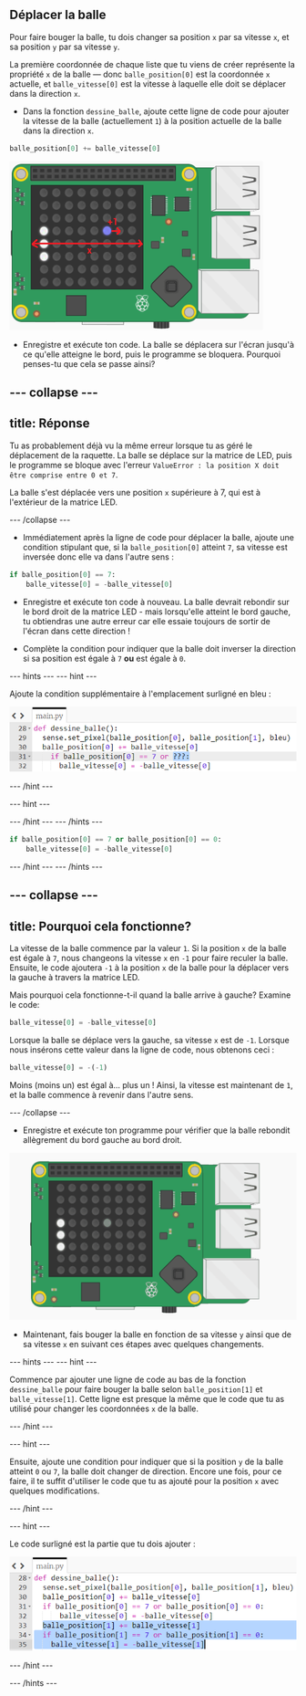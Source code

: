 ## Déplacer la balle

Pour faire bouger la balle, tu dois changer sa position `x` par sa vitesse `x`, et sa position `y` par sa vitesse `y`.

La première coordonnée de chaque liste que tu viens de créer représente la propriété `x` de la balle — donc `balle_position[0]` est la coordonnée `x` actuelle, et `balle_vitesse[0]` est la vitesse à laquelle elle doit se déplacer dans la direction `x`.

+ Dans la fonction `dessine_balle`, ajoute cette ligne de code pour ajouter la vitesse de la balle (actuellement `1`) à la position actuelle de la balle dans la direction `x`.

``` python
balle_position[0] += balle_vitesse[0]
```

![Vitesse x](images/velocity-x.png)

+ Enregistre et exécute ton code. La balle se déplacera sur l'écran jusqu'à ce qu'elle atteigne le bord, puis le programme se bloquera. Pourquoi penses-tu que cela se passe ainsi?

--- collapse ---
---
title: Réponse
---

Tu as probablement déjà vu la même erreur lorsque tu as géré le déplacement de la raquette. La balle se déplace sur la matrice de LED, puis le programme se bloque avec l'erreur `ValueError : la position X doit être comprise entre 0 et 7`.

La balle s'est déplacée vers une position `x` supérieure à 7, qui est à l'extérieur de la matrice LED.

--- /collapse ---

+ Immédiatement après la ligne de code pour déplacer la balle, ajoute une condition stipulant que, si la `balle_position[0]` atteint `7`, sa vitesse est inversée donc elle va dans l'autre sens :

``` python
if balle_position[0] == 7:
    balle_vitesse[0] = -balle_vitesse[0]
```

+ Enregistre et exécute ton code à nouveau. La balle devrait rebondir sur le bord droit de la matrice LED - mais lorsqu'elle atteint le bord gauche, tu obtiendras une autre erreur car elle essaie toujours de sortir de l'écran dans cette direction !

+ Complète la condition pour indiquer que la balle doit inverser la direction si sa position est égale à `7` **ou** est égale à `0`.

--- hints --- --- hint ---

Ajoute la condition supplémentaire à l'emplacement surligné en bleu :

![Ajouter des conditions](images/add-to-conditional.png)

--- /hint ---

--- hint ---

--- /hint --- --- /hints ---
``` python
if balle_position[0] == 7 or balle_position[0] == 0:
    balle_vitesse[0] = -balle_vitesse[0]
```

--- /hint --- --- /hints ---

--- collapse ---
---
title: Pourquoi cela fonctionne?
---

La vitesse de la balle commence par la valeur `1`. Si la position `x` de la balle est égale à `7`, nous changeons la vitesse `x` en `-1` pour faire reculer la balle. Ensuite, le code ajoutera `-1` à la position `x` de la balle pour la déplacer vers la gauche à travers la matrice LED.

Mais pourquoi cela fonctionne-t-il quand la balle arrive à gauche? Examine le code:

```python
balle_vitesse[0] = -balle_vitesse[0]
```

Lorsque la balle se déplace vers la gauche, sa vitesse `x` est de `-1`. Lorsque nous insérons cette valeur dans la ligne de code, nous obtenons ceci :

```python
balle_vitesse[0] = -(-1)
```

Moins (moins un) est égal à... plus un ! Ainsi, la vitesse est maintenant de `1`, et la balle commence à revenir dans l'autre sens.

--- /collapse ---

+ Enregistre et exécute ton programme pour vérifier que la balle rebondit allègrement du bord gauche au bord droit.

![Balle rebondissante](images/bouncing-ball.gif)

+ Maintenant, fais bouger la balle en fonction de sa vitesse `y` ainsi que de sa vitesse `x` en suivant ces étapes avec quelques changements.

--- hints --- --- hint ---

Commence par ajouter une ligne de code au bas de la fonction `dessine_balle` pour faire bouger la balle selon `balle_position[1]` et `balle_vitesse[1]`. Cette ligne est presque la même que le code que tu as utilisé pour changer les coordonnées `x` de la balle.

--- /hint ---

--- hint ---

Ensuite, ajoute une condition pour indiquer que si la position `y` de la balle atteint `0` ou `7`, la balle doit changer de direction. Encore une fois, pour ce faire, il te suffit d'utiliser le code que tu as ajouté pour la position `x` avec quelques modifications.

--- /hint ---

--- hint ---

Le code surligné est la partie que tu dois ajouter :

![Déplacement de la balle vers le haut](images/hint-draw-ball.png)

--- /hint ---

--- /hints ---
